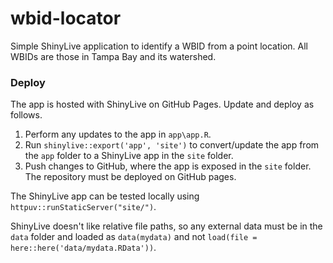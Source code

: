 # wbid-locator

Simple ShinyLive application to identify a WBID from a point location.  All WBIDs are those in Tampa Bay and its watershed.

### Deploy

The app is hosted with ShinyLive on GitHub Pages.  Update and deploy as follows. 

1. Perform any updates to the app in `app\app.R`. 
1. Run `shinylive::export('app', 'site')` to convert/update the app from the `app` folder to a ShinyLive app in the `site` folder. 
1. Push changes to GitHub, where the app is exposed in the `site` folder.  The repository must be deployed on GitHub pages.

The ShinyLive app can be tested locally using `httpuv::runStaticServer("site/")`.  

ShinyLive doesn't like relative file paths, so any external data must be in the `data` folder and loaded as `data(mydata)` and not `load(file = here::here('data/mydata.RData'))`.
